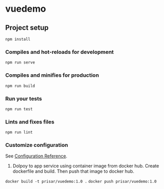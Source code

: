 # vuedemo

## Project setup
```
npm install
```

### Compiles and hot-reloads for development
```
npm run serve
```

### Compiles and minifies for production
```
npm run build
```

### Run your tests
```
npm run test
```

### Lints and fixes files
```
npm run lint
```

### Customize configuration
See [Configuration Reference](https://cli.vuejs.org/config/).


1. Dolpoy to app service using container image from docker hub. Create dockerfile and build. Then push that image to docker hub.

`docker build -t prisar/vuedemo:1.0 .`
`docker push prisar/vuedemo:1.0`
